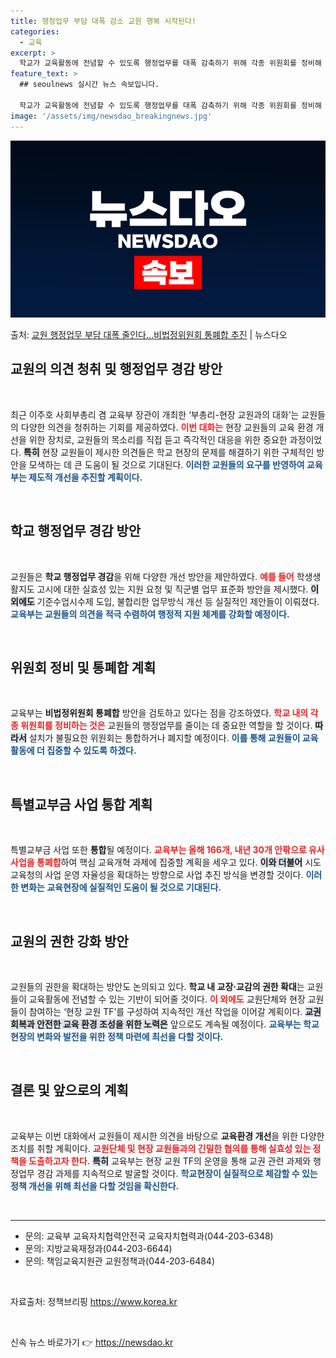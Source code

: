 ```yaml
---
title: 행정업무 부담 대폭 감소 교원 행복 시작된다!
categories:
  - 교육
excerpt: >
  학교가 교육활동에 전념할 수 있도록 행정업무를 대폭 감축하기 위해 각종 위원회를 정비해 비법정위원회를 통폐합…
feature_text: >
  ## seoulnews 실시간 뉴스 속보입니다.

  학교가 교육활동에 전념할 수 있도록 행정업무를 대폭 감축하기 위해 각종 위원회를 정비해 비법정위원회를 통폐합…
image: '/assets/img/newsdao_breakingnews.jpg'
---
```


![뉴스다오 속보](/assets/img/newsdao_breakingnews.jpg)

<p>출처: <a href="https://newsdao.kr/2039" rel="dofollow">교원 행정업무 부담 대폭 줄인다…비법정위원회 통폐합 추진</a> | 뉴스다오</p>

<html>
<head>
    <title>교원 행정업무 부담 대폭 줄인다…비법정위원회 통폐합 추진</title>
</head>
<body>
<h2 data-ke-size="size26">교원의 의견 청취 및 행정업무 경감 방안</h2>
<p data-ke-size="size16">&nbsp;</p>
<p data-ke-size="size16">최근 이주호 사회부총리 겸 교육부 장관이 개최한 ‘부총리-현장 교원과의 대화’는 교원들의 다양한 의견을 청취하는 기회를 제공하였다. <b><span style="color: #ee2323;">이번 대화는</span></b> 현장 교원들의 교육 환경 개선을 위한 장치로, 교원들의 목소리를 직접 듣고 즉각적인 대응을 위한 중요한 과정이었다. <b><span style="background-color: #21538527;">특히</span></b> 현장 교원들이 제시한 의견들은 학교 현장의 문제를 해결하기 위한 구체적인 방안을 모색하는 데 큰 도움이 될 것으로 기대된다. <b><span style="color: #1a5490;">이러한 교원들의 요구를 반영하여 교육부는 제도적 개선을 추진할 계획이다.</span></b></p>
<p data-ke-size="size16">&nbsp;</p>

<h2 data-ke-size="size26">학교 행정업무 경감 방안</h2>
<p data-ke-size="size16">&nbsp;</p>
<p data-ke-size="size16">교원들은 <b>학교 행정업무 경감</b>을 위해 다양한 개선 방안을 제안하였다. <b><span style="color: #ee2323;">예를 들어</span></b> 학생생활지도 고시에 대한 실효성 있는 지원 요청 및 직군별 업무 표준화 방안을 제시했다. <b><span style="background-color: #21538527;">이 외에도</span></b> 기준수업시수제 도입, 불합리한 업무방식 개선 등 실질적인 제안들이 이뤄졌다. <b><span style="color: #1a5490;">교육부는 교원들의 의견을 적극 수렴하여 행정적 지원 체계를 강화할 예정이다.</span></b></p>
<p data-ke-size="size16">&nbsp;</p>

<h2 data-ke-size="size26">위원회 정비 및 통폐합 계획</h2>
<p data-ke-size="size16">&nbsp;</p>
<p data-ke-size="size16">교육부는 <b>비법정위원회 통폐합</b> 방안을 검토하고 있다는 점을 강조하였다. <b><span style="color: #ee2323;">학교 내의 각종 위원회를 정비하는 것은</span></b> 교원들의 행정업무를 줄이는 데 중요한 역할을 할 것이다. <b><span style="background-color: #21538527;">따라서</span></b> 설치가 불필요한 위원회는 통합하거나 폐지할 예정이다. <b><span style="color: #1a5490;">이를 통해 교원들이 교육 활동에 더 집중할 수 있도록 하겠다.</span></b></p>
<p data-ke-size="size16">&nbsp;</p>

<h2 data-ke-size="size26">특별교부금 사업 통합 계획</h2>
<p data-ke-size="size16">&nbsp;</p>
<p data-ke-size="size16">특별교부금 사업 또한 <b>통합</b>될 예정이다. <b><span style="color: #ee2323;">교육부는 올해 166개, 내년 30개 안팎으로 유사사업을 통폐합</span></b>하여 핵심 교육개혁 과제에 집중할 계획을 세우고 있다. <b><span style="background-color: #21538527;">이와 더불어</span></b> 시도교육청의 사업 운영 자율성을 확대하는 방향으로 사업 추진 방식을 변경할 것이다. <b><span style="color: #1a5490;">이러한 변화는 교육현장에 실질적인 도움이 될 것으로 기대된다.</span></b></p>
<p data-ke-size="size16">&nbsp;</p>

<h2 data-ke-size="size26">교원의 권한 강화 방안</h2>
<p data-ke-size="size16">&nbsp;</p>
<p data-ke-size="size16">교원들의 권한을 확대하는 방안도 논의되고 있다. <b>학교 내 교장·교감의 권한 확대</b>는 교원들이 교육활동에 전념할 수 있는 기반이 되어줄 것이다. <b><span style="color: #ee2323;">이 외에도</span></b> 교원단체와 현장 교원들이 참여하는 ‘현장 교원 TF’를 구성하여 지속적인 개선 작업을 이어갈 계획이다. <b><span style="background-color: #21538527;">교권 회복과 안전한 교육 환경 조성을 위한 노력은</span></b> 앞으로도 계속될 예정이다. <b><span style="color: #1a5490;">교육부는 학교 현장의 변화와 발전을 위한 정책 마련에 최선을 다할 것이다.</span></b></p>
<p data-ke-size="size16">&nbsp;</p>

<h2 data-ke-size="size26">결론 및 앞으로의 계획</h2>
<p data-ke-size="size16">&nbsp;</p>
<p data-ke-size="size16">교육부는 이번 대화에서 교원들이 제시한 의견을 바탕으로 <b>교육환경 개선</b>을 위한 다양한 조치를 취할 계획이다. <b><span style="color: #ee2323;">교원단체 및 현장 교원들과의 긴밀한 협의를 통해 실효성 있는 정책을 도출하고자 한다.</span></b> <b><span style="background-color: #21538527;">특히</span></b> 교육부는 현장 교원 TF의 운영을 통해 교권 관련 과제와 행정업무 경감 과제를 지속적으로 발굴할 것이다. <b><span style="color: #1a5490;">학교현장이 실질적으로 체감할 수 있는 정책 개선을 위해 최선을 다할 것임을 확신한다.</span></b></p>
<p data-ke-size="size16">&nbsp;</p>

<hr>
<ul>
    <li>문의: 교육부 교육자치협력안전국 교육자치협력과(044-203-6348)</li>
    <li>문의: 지방교육재정과(044-203-6644)</li>
    <li>문의: 책임교육지원관 교원정책과(044-203-6484)</li>
</ul>
<p data-ke-size="size16">&nbsp;</p>
<p data-ke-size="size16">자료출처: 정책브리핑 <a href="https://newsdao.kr/2039">https://www.korea.kr</a></p>
<p data-ke-size="size16">&nbsp;</p>
</body>
</html> 

신속 뉴스 바로가기 👉 <a href="https://newsdao.kr" rel="dofollow">https://newsdao.kr</a>


